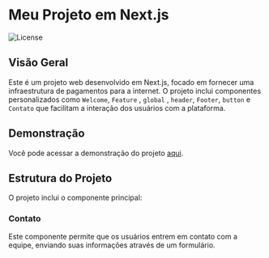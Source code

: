 # Meu Projeto em Next.js

![License](https://img.shields.io/badge/license-MIT-blue.svg)

## Visão Geral

Este é um projeto web desenvolvido em Next.js, focado em fornecer uma infraestrutura de pagamentos para a internet. O projeto inclui componentes personalizados como `Welcome`, `Feature` , `global` , `header`, `Footer`, `button` e `Contato` que facilitam a interação dos usuários com a plataforma.

## Demonstração

Você pode acessar a demonstração do projeto [aqui](https://landing-page-dusky-chi-33.vercel.app/).

## Estrutura do Projeto

O projeto inclui o componente principal:

### Contato

Este componente permite que os usuários entrem em contato com a equipe, enviando suas informações através de um formulário.

